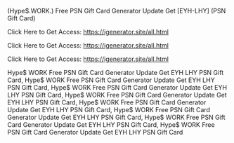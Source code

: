 (Hype$.WORK.) Free PSN Gift Card Generator Update Get [EYH-LHY] (PSN Gift Card)

Click Here to Get Access: https://igenerator.site/all.html

Click Here to Get Access: https://igenerator.site/all.html

Click Here to Get Access: https://igenerator.site/all.html

 Hype$ WORK Free PSN Gift Card Generator Update Get EYH LHY PSN Gift Card, Hype$ WORK Free PSN Gift Card Generator Update Get EYH LHY PSN Gift Card, Hype$ WORK Free PSN Gift Card Generator Update Get EYH LHY PSN Gift Card, Hype$ WORK Free PSN Gift Card Generator Update Get EYH LHY PSN Gift Card, Hype$ WORK Free PSN Gift Card Generator Update Get EYH LHY PSN Gift Card, Hype$ WORK Free PSN Gift Card Generator Update Get EYH LHY PSN Gift Card, Hype$ WORK Free PSN Gift Card Generator Update Get EYH LHY PSN Gift Card, Hype$ WORK Free PSN Gift Card Generator Update Get EYH LHY PSN Gift Card
